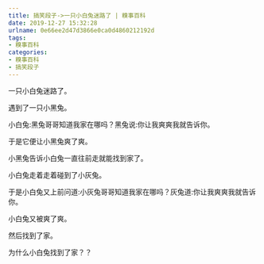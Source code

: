 ```yaml
---
title: 搞笑段子->一只小白兔迷路了 | 糗事百科
date: 2019-12-27 15:32:28
urlname: 0e66ee2d47d3866e0ca0d4860212192d
tags: 
- 糗事百科
categories:
- 糗事百科
- 搞笑段子
---
```

一只小白兔迷路了。

遇到了一只小黑兔。

小白兔:黑兔哥哥知道我家在哪吗？黑兔说:你让我爽爽我就告诉你。

于是它便让小黑兔爽了爽。

小黑兔告诉小白兔一直往前走就能找到家了。

小白兔走着走着碰到了小灰兔。

于是小白兔又上前问道:小灰兔哥哥知道我家在哪吗？灰兔道:你让我爽爽我就告诉你。

小白兔又被爽了爽。

然后找到了家。

为什么小白兔找到了家？？


